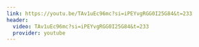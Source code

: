 ```yaml
---
link: https://youtu.be/TAv1uEc96mc?si=iPEYvgRGG0I25G84&t=233
header:
  video: TAv1uEc96mc?si=iPEYvgRGG0I25G84&t=233
  provider: youtube
---
```

